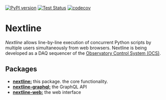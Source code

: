 [![PyPI version](https://badge.fury.io/py/nextline.svg)](https://badge.fury.io/py/nextline)
[![Test Status](https://github.com/simonsobs/nextline/workflows/Test/badge.svg)](https://github.com/simonsobs/nextline/actions?query=workflow%3ATest)
[![codecov](https://codecov.io/gh/simonsobs/nextline/branch/main/graph/badge.svg)](https://codecov.io/gh/simonsobs/nextline)


# Nextline

_Nextline_ allows line-by-line execution of concurrent Python scripts by multiple users simultaneously from web browsers. Nextline is being developed as a DAQ sequencer of the [Observatory Control System (OCS)](https://github.com/simonsobs/ocs/).

## Packages

- [**nextline:**](https://github.com/simonsobs/nextline) this package. the core functionality.
- [**nextline-graphql:**](https://github.com/simonsobs/nextline-graphql) the GraphQL API
- [**nextline-web:**](https://github.com/simonsobs/nextline-web) the web interface

